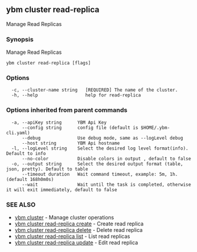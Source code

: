 ## ybm cluster read-replica

Manage Read Replicas

### Synopsis

Manage Read Replicas

```
ybm cluster read-replica [flags]
```

### Options

```
  -c, --cluster-name string   [REQUIRED] The name of the cluster.
  -h, --help                  help for read-replica
```

### Options inherited from parent commands

```
  -a, --apiKey string      YBM Api Key
      --config string      config file (default is $HOME/.ybm-cli.yaml)
      --debug              Use debug mode, same as --logLevel debug
      --host string        YBM Api hostname
  -l, --logLevel string    Select the desired log level format(info). Default to info
      --no-color           Disable colors in output , default to false
  -o, --output string      Select the desired output format (table, json, pretty). Default to table
      --timeout duration   Wait command timeout, example: 5m, 1h. (default 168h0m0s)
      --wait               Wait until the task is completed, otherwise it will exit immediately, default to false
```

### SEE ALSO

* [ybm cluster](ybm_cluster.md)	 - Manage cluster operations
* [ybm cluster read-replica create](ybm_cluster_read-replica_create.md)	 - Create read replica
* [ybm cluster read-replica delete](ybm_cluster_read-replica_delete.md)	 - Delete read replica
* [ybm cluster read-replica list](ybm_cluster_read-replica_list.md)	 - List read replicas
* [ybm cluster read-replica update](ybm_cluster_read-replica_update.md)	 - Edit read replica

